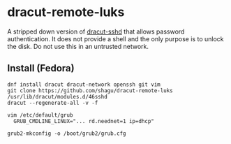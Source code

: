 # dracut-remote-luks

A stripped down version of [dracut-sshd](https://github.com/gsauthof/dracut-sshd) that allows password authentication.
It does not provide a shell and the only purpose is to unlock the disk. Do not use this in an untrusted network.

## Install (Fedora)

    dnf install dracut dracut-network openssh git vim
    git clone https://github.com/shagu/dracut-remote-luks /usr/lib/dracut/modules.d/46sshd
    dracut --regenerate-all -v -f

    vim /etc/default/grub
      GRUB_CMDLINE_LINUX="... rd.neednet=1 ip=dhcp"

    grub2-mkconfig -o /boot/grub2/grub.cfg
